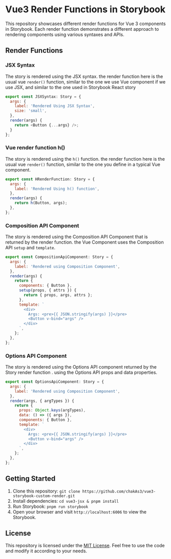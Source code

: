 # Vue3 Render Functions in Storybook

This repository showcases different render functions for Vue 3 components in Storybook. Each render function demonstrates a different approach to rendering components using various syntaxes and APIs.

## Render Functions

### JSX Syntax

The story is rendered using the JSX syntax. the render function here is the usual vue `render()` function, similar to the one we use Vue component if we use JSX, and similar to the one used in Storybook React story

```javascript
export const JSXSyntax: Story = {
  args: {
    label: 'Rendered Using JSX Syntax',
    size: 'small',
  },
  render(args) {
    return <Button {...args} />;
  }
};
```

### Vue render function h()

The story is rendered using the `h()` function. the render function here is the usual vue `render()` function, similar to the one you define in a typical Vue component.

```javascript
export const HRenderFunction: Story = {
  args: {
    label: 'Rendered Using h() function',
  },
  render(args) {
    return h(Button, args);
  },
};
```

### Composition API Component

The story is rendered using the Composition API Component that is returned by  the render function.  the Vue Component uses the Composition API `setup` and `template`.

```javascript
export const CompositionApiComponent: Story = {
  args: {
    label: 'Rendered using Composition Component',
  },
  render(args) {
    return {
      components: { Button },
      setup(props, { attrs }) {
        return { props, args, attrs };
      },
      template: `
        <div>
          Args: <pre>{{ JSON.stringify(args) }}</pre> 
          <Button v-bind="args" />
        </div>
      `,
    };
  },
};
```

### Options API Component

The story is rendered using the Options API component returned by the Story render function . using the Options API props and data properties.

```javascript
export const OptionsApiComponent: Story = {
  args: {
    label: 'Rendered using Composition Component',
  },
  render(args, { argTypes }) {
    return {
      props: Object.keys(argTypes),
      data: () => ({ args }),
      components: { Button },
      template: `
        <div>
          Args: <pre>{{ JSON.stringify(args) }}</pre>
          <Button v-bind="args" />
        </div>
      `,
    };
  },
};
```

## Getting Started

1. Clone this repository: `git clone https://github.com/chakAs3/vue3-storybook-custom-render.git`
2. Install dependencies: `cd vue3-jsx & pnpm install`
3. Run Storybook: `pnpm run storybook`
4. Open your browser and visit `http://localhost:6006` to view the Storybook.

## License

This repository is licensed under the [MIT License](LICENSE). Feel free to use the code and modify it according to your needs.
